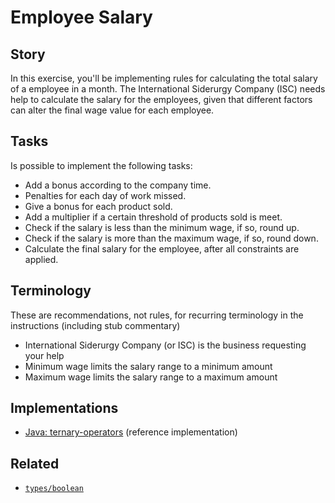 # Employee Salary

## Story

In this exercise, you'll be implementing rules for calculating the total salary of a employee in a month. The International Siderurgy Company (ISC) needs help to calculate the salary for the employees, given that different factors can alter the final wage value for each employee.

## Tasks

Is possible to implement the following tasks:

- Add a bonus according to the company time.
- Penalties for each day of work missed.
- Give a bonus for each product sold.
- Add a multiplier if a certain threshold of products sold is meet.
- Check if the salary is less than the minimum wage, if so, round up.
- Check if the salary is more than the maximum wage, if so, round down.
- Calculate the final salary for the employee, after all constraints are applied.

## Terminology

These are recommendations, not rules, for recurring terminology in the instructions (including stub commentary)

- International Siderurgy Company (or ISC) is the business requesting your help
- Minimum wage limits the salary range to a minimum amount
- Maximum wage limits the salary range to a maximum amount

## Implementations

- [Java: ternary-operators][implementation-java] (reference implementation)

## Related

- [`types/boolean`][types-boolean]

[types-boolean]: https://github.com/exercism/v3/blob/main/reference/types/boolean.md
[implementation-java]: https://github.com/exercism/java/blob/main/exercises/concept/ternary-operators/.docs/instructions.md
